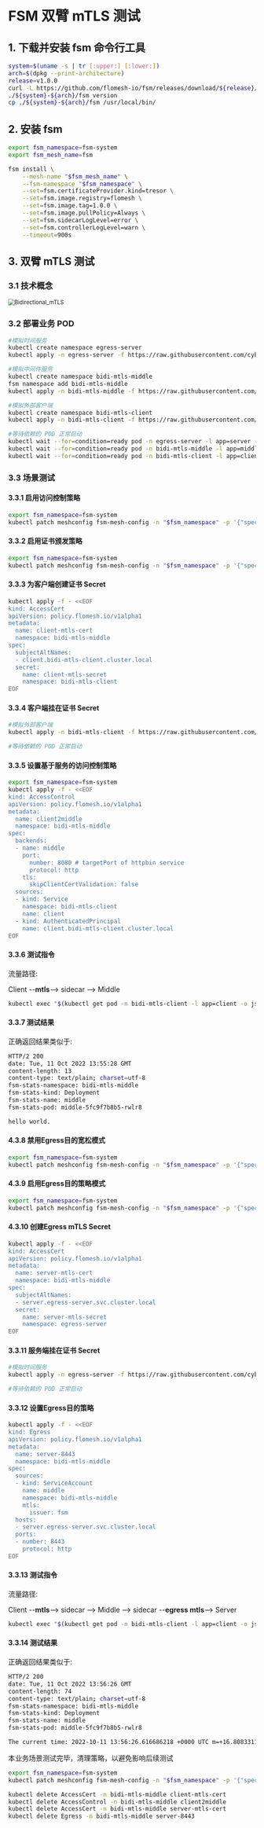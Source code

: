 # FSM 双臂 mTLS 测试

## 1. 下载并安装 fsm 命令行工具

```bash
system=$(uname -s | tr [:upper:] [:lower:])
arch=$(dpkg --print-architecture)
release=v1.0.0
curl -L https://github.com/flomesh-io/fsm/releases/download/${release}/fsm-${release}-${system}-${arch}.tar.gz | tar -vxzf -
./${system}-${arch}/fsm version
cp ./${system}-${arch}/fsm /usr/local/bin/
```

## 2. 安装 fsm

```bash
export fsm_namespace=fsm-system 
export fsm_mesh_name=fsm 

fsm install \
    --mesh-name "$fsm_mesh_name" \
    --fsm-namespace "$fsm_namespace" \
    --set=fsm.certificateProvider.kind=tresor \
    --set=fsm.image.registry=flomesh \
    --set=fsm.image.tag=1.0.0 \
    --set=fsm.image.pullPolicy=Always \
    --set=fsm.sidecarLogLevel=error \
    --set=fsm.controllerLogLevel=warn \
    --timeout=900s
```

## 3. 双臂 mTLS 测试

### 3.1 技术概念

<img src="https://raw.githubusercontent.com/cybwan/fsm-start-demo/main/demo/bidirection-mtls-access-control/Bidirectional_mTLS.png" alt="Bidirectional_mTLS" style="zoom:80%;" />

### 3.2 部署业务 POD

```bash
#模拟时间服务
kubectl create namespace egress-server
kubectl apply -n egress-server -f https://raw.githubusercontent.com/cybwan/fsm-start-demo/main/demo/bidirection-mtls-access-control/server.yaml

#模拟中间件服务
kubectl create namespace bidi-mtls-middle
fsm namespace add bidi-mtls-middle
kubectl apply -n bidi-mtls-middle -f https://raw.githubusercontent.com/cybwan/fsm-start-demo/main/demo/bidirection-mtls-access-control/middle.yaml

#模拟外部客户端
kubectl create namespace bidi-mtls-client
kubectl apply -n bidi-mtls-client -f https://raw.githubusercontent.com/cybwan/fsm-start-demo/main/demo/bidirection-mtls-access-control/client.yaml

#等待依赖的 POD 正常启动
kubectl wait --for=condition=ready pod -n egress-server -l app=server --timeout=180s
kubectl wait --for=condition=ready pod -n bidi-mtls-middle -l app=middle --timeout=180s
kubectl wait --for=condition=ready pod -n bidi-mtls-client -l app=client --timeout=180s
```

### 3.3 场景测试

#### 3.3.1 启用访问控制策略

```bash
export fsm_namespace=fsm-system
kubectl patch meshconfig fsm-mesh-config -n "$fsm_namespace" -p '{"spec":{"featureFlags":{"enableAccessControlPolicy":true}}}'  --type=merge
```

#### 3.3.2 启用证书颁发策略

```bash
export fsm_namespace=fsm-system
kubectl patch meshconfig fsm-mesh-config -n "$fsm_namespace" -p '{"spec":{"featureFlags":{"enableAccessCertPolicy":true}}}'  --type=merge
```

#### 3.3.3 为客户端创建证书 Secret

```bash
kubectl apply -f - <<EOF
kind: AccessCert
apiVersion: policy.flomesh.io/v1alpha1
metadata:
  name: client-mtls-cert
  namespace: bidi-mtls-middle
spec:
  subjectAltNames:
  - client.bidi-mtls-client.cluster.local
  secret:
    name: client-mtls-secret
    namespace: bidi-mtls-client
EOF
```

#### 3.3.4 客户端挂在证书 Secret

```bash
#模拟外部客户端
kubectl apply -n bidi-mtls-client -f https://raw.githubusercontent.com/cybwan/fsm-start-demo/main/demo/bidirection-mtls-access-control/client-mtls.yaml

#等待依赖的 POD 正常启动
```

#### 3.3.5 设置基于服务的访问控制策略

```bash
export fsm_namespace=fsm-system
kubectl apply -f - <<EOF
kind: AccessControl
apiVersion: policy.flomesh.io/v1alpha1
metadata:
  name: client2middle
  namespace: bidi-mtls-middle
spec:
  backends:
  - name: middle
    port:
      number: 8080 # targetPort of httpbin service
      protocol: http
    tls:
      skipClientCertValidation: false
  sources:
  - kind: Service
    namespace: bidi-mtls-client
    name: client
  - kind: AuthenticatedPrincipal
    name: client.bidi-mtls-client.cluster.local
EOF
```

#### 3.3.6 测试指令

流量路径: 

Client --**mtls**--> sidecar --> Middle

```bash
kubectl exec "$(kubectl get pod -n bidi-mtls-client -l app=client -o jsonpath='{.items..metadata.name}')" -n bidi-mtls-client -- curl -ksi https://middle.bidi-mtls-middle:8080/hello --cacert /certs/ca.crt --key /certs/tls.key --cert /certs/tls.crt
```

#### 3.3.7 测试结果

正确返回结果类似于:

```bash
HTTP/2 200 
date: Tue, 11 Oct 2022 13:55:28 GMT
content-length: 13
content-type: text/plain; charset=utf-8
fsm-stats-namespace: bidi-mtls-middle
fsm-stats-kind: Deployment
fsm-stats-name: middle
fsm-stats-pod: middle-5fc9f7b8b5-rwlr8

hello world.
```

#### 4.3.8 禁用Egress目的宽松模式

```bash
export fsm_namespace=fsm-system
kubectl patch meshconfig fsm-mesh-config -n "$fsm_namespace" -p '{"spec":{"traffic":{"enableEgress":false}}}' --type=merge
```

#### 4.3.9 启用Egress目的策略模式

```bash
export fsm_namespace=fsm-system
kubectl patch meshconfig fsm-mesh-config -n "$fsm_namespace" -p '{"spec":{"featureFlags":{"enableEgressPolicy":true}}}'  --type=merge
```

#### 4.3.10 创建Egress mTLS Secret

```bash
kubectl apply -f - <<EOF
kind: AccessCert
apiVersion: policy.flomesh.io/v1alpha1
metadata:
  name: server-mtls-cert
  namespace: bidi-mtls-middle
spec:
  subjectAltNames:
  - server.egress-server.svc.cluster.local
  secret:
    name: server-mtls-secret
    namespace: egress-server
EOF
```

#### 3.3.11 服务端挂在证书 Secret

```bash
#模拟时间服务
kubectl apply -n egress-server -f https://raw.githubusercontent.com/cybwan/fsm-start-demo/main/demo/bidirection-mtls-access-control/server-mtls.yaml

#等待依赖的 POD 正常启动
```

#### 3.3.12 设置Egress目的策略

```bash
kubectl apply -f - <<EOF
kind: Egress
apiVersion: policy.flomesh.io/v1alpha1
metadata:
  name: server-8443
  namespace: bidi-mtls-middle
spec:
  sources:
  - kind: ServiceAccount
    name: middle
    namespace: bidi-mtls-middle
    mtls:
      issuer: fsm
  hosts:
  - server.egress-server.svc.cluster.local
  ports:
  - number: 8443
    protocol: http
EOF
```

#### 3.3.13 测试指令

流量路径: 

Client --**mtls**--> sidecar --> Middle --> sidecar --**egress mtls**--> Server

```bash
kubectl exec "$(kubectl get pod -n bidi-mtls-client -l app=client -o jsonpath='{.items..metadata.name}')" -n bidi-mtls-client -- curl -ksi https://middle.bidi-mtls-middle:8080/time --cacert /certs/ca.crt --key /certs/tls.key --cert /certs/tls.crt
```

#### 3.3.14 测试结果

正确返回结果类似于:

```bash
HTTP/2 200 
date: Tue, 11 Oct 2022 13:56:26 GMT
content-length: 74
content-type: text/plain; charset=utf-8
fsm-stats-namespace: bidi-mtls-middle
fsm-stats-kind: Deployment
fsm-stats-name: middle
fsm-stats-pod: middle-5fc9f7b8b5-rwlr8

The current time: 2022-10-11 13:56:26.616686218 +0000 UTC m=+16.808331102
```

本业务场景测试完毕，清理策略，以避免影响后续测试

```bash
export fsm_namespace=fsm-system
kubectl patch meshconfig fsm-mesh-config -n "$fsm_namespace" -p '{"spec":{"featureFlags":{"enableAccessCertPolicy":false}}}'  --type=merge

kubectl delete AccessCert -n bidi-mtls-middle client-mtls-cert
kubectl delete AccessControl -n bidi-mtls-middle client2middle
kubectl delete AccessCert -n bidi-mtls-middle server-mtls-cert
kubectl delete Egress -n bidi-mtls-middle server-8443
```

